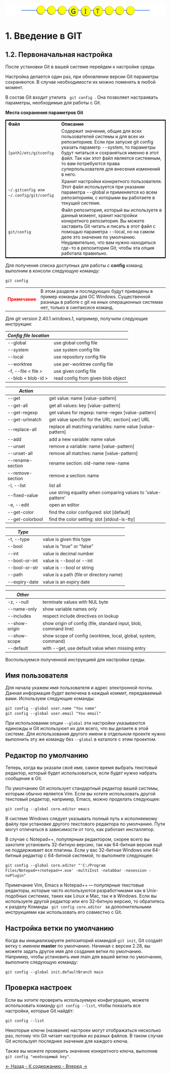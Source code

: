 ![Gitmanul_logo](/G_logo_2.svg)

# 1. Введение в GIT

## 1.2. Первоначальная настройка

После установки Git в вашей системе перейдем к настройке среды. 

Настройка делается один раз, при обновлении версии Git параметры сохраняются. В случае необходимости их можно поменять в любой момент.

В состав Git входит утилита <code> git config </code>. Она позволяет настраивать параметры, необходимые для работы с Git.

<table style="border: 2px solid #000">
 <tr><b>Места сохранения параметров Git</b></tr>
 <tr>
  <td><b>Файл</b></td>
  <td><b>Описание</b></td>
 </tr>
 <tr>
  <td><code>[path]/etc/gitconfig</code></td>
  <td> Cодержит значения, общие для всех пользователей системы и для всех их репозиториев. Если при запуске git config указать параметр --system, то параметры будут читаться и сохраняться именно в этот файл. Так как этот файл является системным, то вам потребуются права суперпользователя для внесения изменений в него.
  </td>
 </tr>
 <tr>
  <td><code>~/.gitconfig или ~/.config/git/config</code></td>
  <td>Хранит настройки конкретного пользователя. Этот файл используется при указании параметра --global и применяется ко всем репозиториям, с которыми вы работаете в текущей системе.</td>
 </tr>
 <tr>
  <td><code>git/config</code></td>
  <td>Файл репозитория, который вы используете в данный момент, хранит настройки конкретного репозитория. Вы можете заставить Git читать и писать в этот файл с помощью параметра --local, но на самом деле это значение по умолчанию. Неудивительно, что вам нужно находиться где-то в репозитории Git, чтобы эта опция работала правильно.</td>
 </tr>
</table>

Для получения списка доступных для работы с **config** команд  выполним в консоли следующую команду:

    git config

<table>
<tr>
<td style="color:red"><b>Примечание</b></td>
<td>В этом разделе и последующих будут приведены в пример команды для ОС Windows. Существенной разницы в работе с git на иных операционных системах нет, только в синтаксисе команд.</td>
</tr>
</table>

Для git version 2.40.1.windows.1, например, получили следующие инструкции:

|***Config file location***|<!---->|
|-------|-------|
|--global |use global config file|
|--system |use system config file|
|--local |use repository config file|
|--worktree |use per-worktree config file|
|-f, --file < file > |use given config file|
|--blob < blob-id > |read config from given blob object

|***Action***|<!---->|
|-------|-------|
|--get |get value: name [value-pattern]|
|--get-all |get all values: key [value-pattern]|
|--get-regexp |get values for regexp: name-regex [value-pattern]|
|--get-urlmatch |get value specific for the URL: section[.var] URL|
|--replace-all |replace all matching variables: name value [value-pattern]|
|--add |add a new variable: name value|
|--unset |remove a variable: name [value-pattern]|
|--unset-all |remove all matches: name [value-pattern]|
|--rename-section |rename section: old-name new-name|
|--remove-section |remove a section: name|
|-l, --list| list all|
|--fixed-value| use string equality when comparing values to 'value-pattern'|
|-e, --edit| open an editor|
|--get-color| find the color configured: slot [default]|
|--get-colorbool| find the color setting: slot [stdout-is-tty]|

|***Type***|<!---->|
|-------|-------|
|-t, --type <type>| value is given this type|
|--bool| value is "true" or "false"|
|--int| value is decimal number|
|--bool-or-int| value is --bool or --int|
|--bool-or-str| value is --bool or string|
|--path| value is a path (file or directory name)|
|--expiry-date| value is an expiry date|

|***Other***|<!---->|
|-------|-------|
|-z, --null| terminate values with NUL byte|
|--name-only| show variable names only|
|--includes| respect include directives on lookup|
|--show-origin| show origin of config (file, standard input, blob, command line)|
|--show-scope| show scope of config (worktree, local, global, system, command)|
|--default <value>| with --get, use default value when missing entry|

Воспользуемся полученной инструкцией для настройки среды.

## Имя пользователя

Для начала укажем имя пользователя и адрес электронной почты. Данная информация будет включена в каждый коммит, передаваемый вами. 
Используем следующие команды:

    git config --global user.name "You name"
    git config --global user.email "You email"

При использовании опции <code>--global</code> эти настройки указываются единожды и Git используюет их для всего, что вы делаете в этой системе. Для использования другого имени в отдельном проекте нужно выполнить эту же команду без <code>--global</code> в каталоге с этим проектом.

## Редактор по умолчанию

Теперь, когда вы указали своё имя, самое время выбрать текстовый редактор, который будет использоваться, если будет нужно набрать сообщение в Git. 

По умолчанию Git использует стандартный редактор вашей системы, которым обычно является Vim. Если вы хотите использовать другой текстовый редактор, например, Emacs, можно проделать следующее:

    git config --global core.editor emacs

В системе Windows следует указывать полный путь к исполняемому файлу при установке другого текстового редактора по умолчанию. Пути могут отличаться в зависимости от того, как работает инсталлятор.

В случае с Notepad++, популярным редактором, скорее всего вы захотите установить 32-битную версию, так как 64-битная версия ещё не поддерживает все плагины. Если у вас 32-битная Windows или 64-битный редактор с 64-битной системой, то выполните следующее:

    git config --global core.editor "'C:/Program Files/Notepad++/notepad++.exe' -multiInst -notabbar -nosession -noPlugin"

Примечание  Vim, Emacs и Notepad++ — популярные текстовые редакторы, которые часто используются разработчиками как в Unix-подобных системах, таких как Linux и Mac, так и в Windows. Если вы используете другой редактор или его 32-битную версию, то обратитесь к разделу Команды <code> git config core.editor </code> за дополнительными инструкциями как использовать его совместно с Git.

## Настройка ветки по умолчанию

Когда вы инициализируете репозиторий командой <code>git init</code>, Git создаёт ветку с именем **master** по умолчанию. Начиная с версии 2.28, вы можете задать другое имя для создания ветки по умолчанию.
Например, чтобы установить имя main для вашей ветки по умолчанию, выполните следующую команду:

    git config --global init.defaultBranch main

## Проверка настроек

Если вы хотите проверить используемую конфигурацию, можете использовать команду <code>git config --list</code>, чтобы показать все настройки, которые Git найдёт:

    git config --list

Некоторые ключи (названия) настроек могут отображаться несколько раз, потому что Git читает настройки из разных файлов. В таком случае Git использует последнее значение для каждого ключа.

Также вы можете проверить значение конкретного ключа, выполнив <code> git config "необходимый key"</code>.

[ <- Назад ](/1.1.md)[ - К содержанию - ](/readme.md)[ Вперед -> ](/1.3.md)